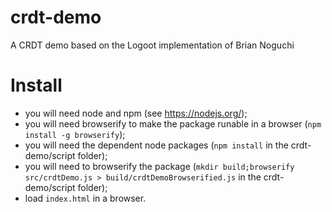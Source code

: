# crdt-demo
A CRDT demo based on the Logoot implementation of Brian Noguchi

# Install
- you will need node and npm (see https://nodejs.org/);
- you will need browserify to make the package runable in a browser (`npm install -g browserify`);
- you will need the dependent node packages (`npm install` in the crdt-demo/script folder);
- you will need to browserify the package (`mkdir build;browserify src/crdtDemo.js > build/crdtDemoBrowserified.js` in the crdt-demo/script folder);
- load `index.html` in a browser.

